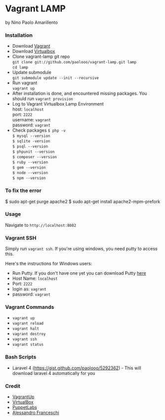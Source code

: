 Vagrant LAMP
============

by Nino Paolo Amarillento


### Installation

- Download [Vagrant](http://downloads.vagrantup.com/)   
- Download [Virtualbox](https://www.virtualbox.org/wiki/Downloads)    
- Clone vagrant-lamp git repo   
  `git clone git://github.com/paolooo/vagrant-lamp.git lamp`  
  `cd lamp`
- Update submodule    
   `git submodule update --init --recursive`
- Run vagrant   
   `vagrant up`
- After installation is done, and encountered missing packages. You should run
   `vagrant provision`
- Log to Vagrant Virtualbox Lamp Environment    
  host: `localhost`   
  port: `2222`    
  username: `vagrant`   
  password: `vagrant`
- Check packages
  `$ php -v`    
  `$ mysql --version`   
  `$ sqlite -version`   
  `$ psql --version`    
  `$ phpunit --version`   
  `$ composer --version`    
  `$ ruby --version`    
  `$ gem --version`   
  `$ node --version`    
  `$ npm --version`   
  

### To fix the error
$ sudo apt-get purge apache2
$ sudo apt-get install apache2-mpm-prefork

### Usage
Navigate to `http://localhost:8082`


### Vagrant SSH 
Simply run `vagrant ssh`. If you're using windows, you need putty to access this.

Here's the instructions for Windows users:

* Run Putty. If you don't have one yet you can download Putty [here](http://www.chiark.greenend.org.uk/~sgtatham/putty/download.html)
* Host Name: `localhost`
* Port: `2222`
* login as: `vagrant`
* password: `vagrant`


### Vagrant Commands
* `vagrant up`
* `vagrant reload`
* `vagrant halt`
* `vagrant destroy`
* `vagrant ssh`
* `vagrant status`



### Bash Scripts
  * Laravel 4 (https://gist.github.com/paolooo/5292362) - This will download laravel 4 automatically for you

### Credit
* [VagrantUp](http://vagrantup.com/)
* [VirtualBox](http://virtualbox.com)
* [PuppetLabs](https://github.com/puppetlabs)
* [Alessandro Franceschi](https://github.com/example42/)
